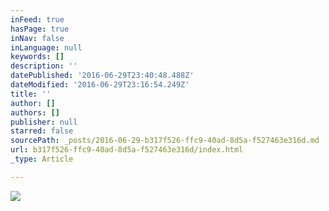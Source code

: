 ```yaml
---
inFeed: true
hasPage: true
inNav: false
inLanguage: null
keywords: []
description: ''
datePublished: '2016-06-29T23:40:48.488Z'
dateModified: '2016-06-29T23:16:54.249Z'
title: ''
author: []
authors: []
publisher: null
starred: false
sourcePath: _posts/2016-06-29-b317f526-ffc9-40ad-8d5a-f527463e316d.md
url: b317f526-ffc9-40ad-8d5a-f527463e316d/index.html
_type: Article

---
```

![](https://the-grid-user-content.s3-us-west-2.amazonaws.com/8823ed7f-c7fe-44d0-bcfe-45c04416f1db.jpg)